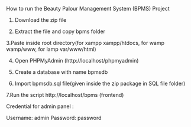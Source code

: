 How to run the Beauty Palour Management System (BPMS) Project

1. Download the zip file

2. Extract the file and copy bpms folder

3.Paste inside root directory(for xampp xampp/htdocs, for wamp wamp/www, for lamp var/www/html)

4. Open PHPMyAdmin (http://localhost/phpmyadmin)

5. Create a database with name bpmsdb

6. Import bpmsdb.sql file(given inside the zip package in SQL file folder)

7.Run the script http://localhost/bpms (frontend)

Credential for admin panel :

Username: admin
Password: password
